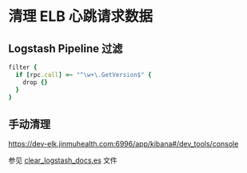 
# 清理 ELB 心跳请求数据

## Logstash Pipeline 过滤

```ruby
filter {
  if [rpc.call] =~ "^\w+\.GetVersion$" {
    drop {}
  }
}
```



## 手动清理

https://dev-elk.jinmuhealth.com:6996/app/kibana#/dev_tools/console

参见 [clear_logstash_docs.es](clear_logstash_docs.es) 文件
